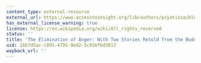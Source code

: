 ```yaml
---
content_type: external-resource
external_url: https://www.accesstoinsight.org/lib/authors/piyatissa/bl068.html
has_external_license_warning: true
license: https://en.wikipedia.org/wiki/All_rights_reserved
status: ''
title: 'The Elimination of Anger: With Two Stories Retold from the Buddhist Texts'
uid: 1bb7d5ac-c891-4795-9ed2-5c916fbd5813
wayback_url: ''
---
```

